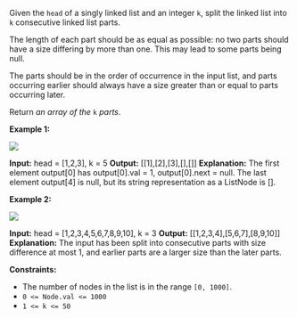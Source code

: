 
Given the  `head`  of a singly linked list and an integer  `k`, split the linked list into  `k`  consecutive linked list parts.

The length of each part should be as equal as possible: no two parts should have a size differing by more than one. This may lead to some parts being null.

The parts should be in the order of occurrence in the input list, and parts occurring earlier should always have a size greater than or equal to parts occurring later.

Return  _an array of the_ `k` _parts_.

**Example 1:**

![](https://assets.leetcode.com/uploads/2021/06/13/split1-lc.jpg)

**Input:** head = [1,2,3], k = 5
**Output:** [[1],[2],[3],[],[]]
**Explanation:**
The first element output[0] has output[0].val = 1, output[0].next = null.
The last element output[4] is null, but its string representation as a ListNode is [].

**Example 2:**

![](https://assets.leetcode.com/uploads/2021/06/13/split2-lc.jpg)

**Input:** head = [1,2,3,4,5,6,7,8,9,10], k = 3
**Output:** [[1,2,3,4],[5,6,7],[8,9,10]]
**Explanation:**
The input has been split into consecutive parts with size difference at most 1, and earlier parts are a larger size than the later parts.

**Constraints:**

-   The number of nodes in the list is in the range  `[0, 1000]`.
-   `0 <= Node.val <= 1000`
-   `1 <= k <= 50`